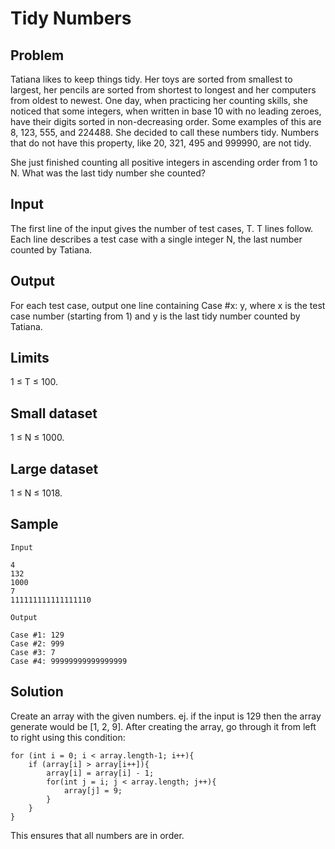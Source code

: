 # Tidy Numbers
## Problem
Tatiana likes to keep things tidy. Her toys are sorted from smallest to largest, her pencils are sorted from shortest to longest and her computers from oldest to newest. One day, when practicing her counting skills, she noticed that some integers, when written in base 10 with no leading zeroes, have their digits sorted in non-decreasing order. Some examples of this are 8, 123, 555, and 224488. She decided to call these numbers tidy. Numbers that do not have this property, like 20, 321, 495 and 999990, are not tidy.

She just finished counting all positive integers in ascending order from 1 to N. What was the last tidy number she counted?

## Input
The first line of the input gives the number of test cases, T. T lines follow. Each line describes a test case with a single integer N, the last number counted by Tatiana.

## Output
For each test case, output one line containing Case #x: y, where x is the test case number (starting from 1) and y is the last tidy number counted by Tatiana.

## Limits
1 ≤ T ≤ 100.
## Small dataset
1 ≤ N ≤ 1000.
## Large dataset
1 ≤ N ≤ 1018.
## Sample

```
Input
 
4
132
1000
7
111111111111111110

Output

Case #1: 129
Case #2: 999
Case #3: 7
Case #4: 99999999999999999
```

## Solution

Create an array with the given numbers. ej. if the input is 129 then the array generate would be [1, 2, 9]. After creating the array, go through it from left to right using this condition:

```
for (int i = 0; i < array.length-1; i++){
    if (array[i] > array[i++]){
        array[i] = array[i] - 1;
        for(int j = i; j < array.length; j++){
            array[j] = 9;
        }
    }
}

```

This ensures that all numbers are in order.